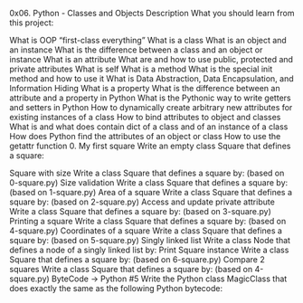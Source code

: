 0x06. Python - Classes and Objects Description What you should learn from this project:

What is OOP “first-class everything” What is a class What is an object and an instance What is the difference between a class and an object or instance What is an attribute What are and how to use public, protected and private attributes What is self What is a method What is the special init method and how to use it What is Data Abstraction, Data Encapsulation, and Information Hiding What is a property What is the difference between an attribute and a property in Python What is the Pythonic way to write getters and setters in Python How to dynamically create arbitrary new attributes for existing instances of a class How to bind attributes to object and classes What is and what does contain dict of a class and of an instance of a class How does Python find the attributes of an object or class How to use the getattr function 0. My first square Write an empty class Square that defines a square:

Square with size Write a class Square that defines a square by: (based on 0-square.py)
Size validation Write a class Square that defines a square by: (based on 1-square.py)
Area of a square Write a class Square that defines a square by: (based on 2-square.py)
Access and update private attribute Write a class Square that defines a square by: (based on 3-square.py)
Printing a square Write a class Square that defines a square by: (based on 4-square.py)
Coordinates of a square Write a class Square that defines a square by: (based on 5-square.py)
Singly linked list Write a class Node that defines a node of a singly linked list by:
Print Square instance Write a class Square that defines a square by: (based on 6-square.py)
Compare 2 squares Write a class Square that defines a square by: (based on 4-square.py)
ByteCode -> Python #5 Write the Python class MagicClass that does exactly the same as the following Python bytecode: